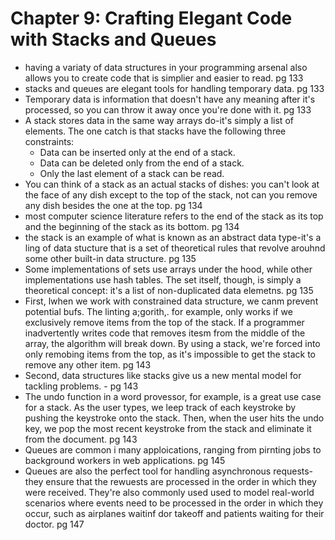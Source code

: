 # Chapter 9: Crafting Elegant Code with Stacks and Queues

- having a variaty of data structures in your programming arsenal also allows you to create code that is simplier and easier to read. pg 133
- stacks and queues are elegant tools for handling temporary data. pg 133
- Temporary data is information that doesn't have any meaning after it's processed, so you can throw it away once you're done with it. pg 133  
- A stack stores data in the same way arrays do-it's simply a list of elements. The one catch is that stacks have the following three constraints: 
    - Data can be inserted only at the end of a stack.
    - Data can be deleted only from the end of a stack.
    - Only the last element of a stack can be read.
- You can think of a stack as an actual stacks of dishes: you can't look at the face of any dish except to the top of the stack, not can you remove any dish besides the one at the top. pg 134
- most computer science literature refers to the end of the stack as its top and the beginning of the stack as its bottom. pg 134
- the stack is an example of what is known as an abstract data type-it's a ling of data stucture that is a set of theoretical rules that revolve arouhnd some other built-in data structure. pg 135
- Some implementations of sets use arrays under the hood, while other implementations use hash tables. The set itself, though, is simply a theoretical concept: it's a list of non-duplicated data elemetns. pg 135
- First, lwhen we work with constrained data structure, we canm prevent potential bufs. The linting a;gorith,. for example, only works if we exclusively remove items from the top of the stack. If a programmer
inadvertently writes code that removes itesm from the middle of the array, the algorithm will break down. By using a stack, we're forced into only remobing items from the top, as it's impossible to get the stack
to remove any other item. pg 143
- Second, data structures like stacks give us a new mental model for tackling problems. - pg 143
- The undo function in a word provessor, for example, is a great use case for a stack. As the user types, we leep track of each keystroke by pushing the keystroke onto the stack. Then, when the user hits the undo key,
we pop the most recent keystroke from the stack and eliminate it from the document. pg 143
- Queues are common i many apploications, ranging from pirnting jobs to background workers in web applications. pg 145
- Queues are also the perfect tool for handling asynchronous requests-they ensure that the rewuests are processed in the order in which they were received. They're also commonly used used to model real-world scenarios
where events need to be processed in the order in which they occur, such as airplanes waitinf dor takeoff and patients waiting for their doctor. pg 147
